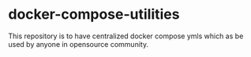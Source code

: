 # docker-compose-utilities
This repository is to have centralized docker compose ymls which as be used by anyone in opensource community.
